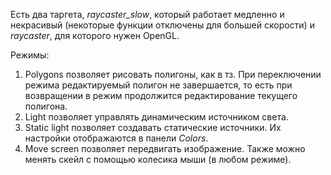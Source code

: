 Есть два таргета, _raycaster\_slow_, который работает медленно и некрасивый (некоторые функции отключены для большей скорости) и _raycaster_, для которого нужен OpenGL.

Режимы:
  1. Polygons позволяет рисовать полигоны, как в тз. При переключении режима редактируемый полигон не завершается, то есть при возвращении в режим продолжится редактирование текущего полигона.
  2. Light позволяет управлять динамическим источником света.
  3. Static light позволяет создавать статические источники. Их настройки отображаются в панели _Colors_.
  4. Move screen позволяет передвигать изображение. Также можно менять скейл с помощью колесика мыши (в любом режиме).